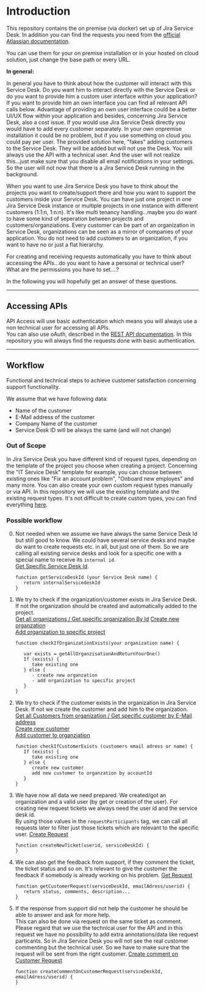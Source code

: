 # Introduction

This repository contains the on premise (via docker) set up of Jira Service Desk. In addition you can find the requests you need from the [official Atlassian documentation](https://developer.atlassian.com/cloud/jira/service-desk/rest/api-group-servicedesk/#api-group-servicedesk). 
  
You can use them for your on premise installation or in your hosted on cloud solution, just change the base path or every URL.   


<b>In general:</b>   

In general you have to think about how the customer will interact with this Service Desk. Do you want him to interact directly with the Service Desk or do you want to provide him a custom user interface within your application? If you want to provide him an own interface you can find all relevant API calls below. Advantage of providing an own user interface could be a better UI/UX flow within your application and besides, concerning Jira Service Desk, also a cost issue. If you would use Jira Service Desk directly you would have to add every customer separately. In your own onpremise installation it could be no problem, but if you use something on cloud you could pay per user. The provided solution here, "fakes" adding customers to the Service Desk. They will be added but will not use the Desk. You will always use the API with a technical user. And the user will not realize this...just make sure that you disable all email notifications in your settings. So the user will not now that there is a Jira Service Desk running in the background.

When you want to use Jira Service Desk you have to think about the projects you want to create/support there and how you want to support the customers inside your Service Desk. You can have just one project in one Jira Service Desk instance or multiple projects in one instance with different customers (1:1:n, 1:n:n). It's like multi tenancy handling...maybe you do want to have some kind of seperation between projects and customers/organziations. Every customer can be part of an organization in Service Desk, organizations can be seen as a mirror of companies of your application. You do not need to add customers to an organization, if you want to have no or just a flat hierarchy.  

For creating and receiving requests automatically you have to think about accessing the APIs...do you want to have a personal or technical user? What are the permissions you have to set....?  

In the following you will hopefully get an answer of these questions.


---


## Accessing APIs

API Access will use basic authentication which means you will always use a non technical user for accessing all APIs.  
You can also use oAuth, described in the [REST API documentation](https://developer.atlassian.com/cloud/jira/service-desk/jira-rest-api-oauth-authentication/). In this repository you will always find the requests done with basic authentication.


---



## Workflow

Functional and technical steps to achieve customer satisfaction concerning support functionality. 

We assume that we have following data: 
 - Name of the customer
 - E-Mail address of the customer
 - Company Name of the customer
 - Service Desk ID will be always the same (and will not change)


### Out of Scope

In Jira Service Desk you have different kind of request types, depending on the template of the project you choose when creating a project. Concerning the "IT Service Desk" template for example, you can choose between existing ones like "Fix an account problem", "Onboard new employes" and many more. You can also create your own custom request types manually or via API. In this repository we will use the existing template and the existing request types. It's not difficult to create custom types, you can find everything [here](https://developer.atlassian.com/cloud/jira/service-desk/rest/api-group-servicedesk/#api-rest-servicedeskapi-servicedesk-servicedeskid-requesttype-post).

### Possible workflow 


0. Not needed when we assume we have always the same  Service Desk Id but still good to know.
   We could have several service desks and maybe do want to create requests etc. in all, but just one of them. So we are calling all existing service desks and look for a specific one with a special name to receive its `internal id`.  
   [Get Specific Service Desk Id](Requests.md/#get-all-services-desks).

   ```
   function getServiceDeskId (your Service Desk name) {
      return internalServicedeskId 
   }
   ```


1. We try to check if the organization/customer exists in Jira Service Desk. If not the organization should be created and automatically added to the project.  
   [Get all organizations / Get specific organization By Id](Requests.md/#get-all-organizations)
   [Create new organzation](Requests.md/#create-organization)  
   [Add organization to specific project](Requests.md/#add-organization-to-project)

   ```
   function checkIfOrganizationExists(your organization name) {

      var exists = getAllOrganzisationAndReturnYourOne()
      If (exists) {
         take existing one
      } else {
         - create new organzation
         - add organization to specific project
      }
   }
   ```

2. We try to check if the customer exists in the organization in Jira Service Desk. If not we create the customer and add him to the organization.   
   [Get all Customers from organization / Get specific customer by E-Mail address](Requests.md/#get-customers-from-organization)    
   [Create new customer](Requests.md/#create-organization)    
   [Add customer to organziation](Requests.md/#add-customer-to-organization)

   ```
   function checkIfCustomerExists (customers email adress or name) {
      If (exists) {
         take existing one
      } else {
         create new customer
         add new customer to organzation by accountId
      }
   }

   ```


3. We have now all data we need prepared. We created/got an organization and a valid user (by get or creation of the user). 
   For creating new request tickets we always need the user id and the service desk id.  
   By using those values in the `requestParticipants` tag, we can call all requests later to filter just those tickets which are relevant to the specific user. 
   [Create Request](Requests.md/#create-request)    

   ```
   function createNewTicket(userid, serviceDeskId) {
   }
   ``` 


5. We can also get the feedback from support, if they comment the ticket, the ticket status and so on. 
   It's relevant to give the customer the feedback if somebody is already working on his problem. 
   [Get Request](Requests.md/#get-customer-request)    

   ```
   function getCustomerRequest(serviceDeskId, emailAdress/userid) {
      return status, comments, description...
   }
   ```


6. If the response from support did not help the customer he should be able to answer and ask for more help.   
   This can also be done via request on the same ticket as comment.     
   Please regard that we use the technical user for the API and in this request we have no possibility to add extra annotations/data like request particants. So in Jira Service Desk you will not see the real customer commenting but the technical user. So we have to make sure that the request will be sent from the right customer.
   [Create comment on Customer Request](Requests.md/#create-customer-request-comment)    

   ```
   function createCommentOnCustomerRequest(serviceDeskId, emailAdress/userid) {
   }
   ```